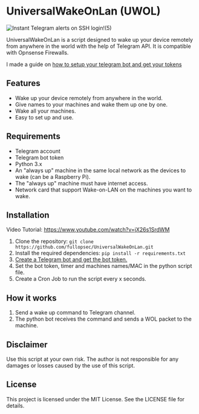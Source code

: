 # UniversalWakeOnLan (UWOL)




<p align="center">
  
  ![Instant Telegram alerts on SSH login!(5)](https://github.com/fullopsec/UniversalWakeOnLan/assets/114147068/dcafccc0-0e4e-45b5-baaf-44c0c9f8b8ad)


</p>


UniversalWakeOnLan is a script designed to wake up your device remotely from anywhere in the world with the help of Telegram API. It is compatible with Opnsense Firewalls.

I made a guide on [how to setup your telegram bot and get your tokens](https://github.com/fullopsec/TelegramAlerts)

## Features
- Wake up your device remotely from anywhere in the world.
- Give names to your machines and wake them up one by one.
- Wake all your machines.
- Easy to set up and use.



## Requirements
- Telegram account
- Telegram bot token
- Python 3.x
- An "always up" machine in the same local network as the devices to wake (can be a Raspberry Pi). 
- The "always up" machine must have internet access.
- Network card that support Wake-on-LAN on the machines you want to wake.

## Installation 
Video Tutorial: https://www.youtube.com/watch?v=jX26s1SrdWM
1. Clone the repository: `git clone https://github.com/fullopsec/UniversalWakeOnLan.git`
2. Install the required dependencies: `pip install -r requirements.txt`
3. [Create a Telegram bot and get the bot token.](https://github.com/fullopsec/TelegramAlerts)
4. Set the bot token, timer and machines names/MAC in the python script file.
5. Create a Cron Job to run the script every x seconds.

## How it works
1. Send a wake up command to Telegram channel.
2. The python bot receives the command and sends a WOL packet to the machine.

## Disclaimer
Use this script at your own risk. The author is not responsible for any damages or losses caused by the use of this script.

## License
This project is licensed under the MIT License. See the LICENSE file for details.
